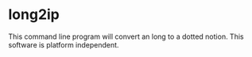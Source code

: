 # long2ip
This command line program will convert an long to a dotted notion. This software is platform independent.
